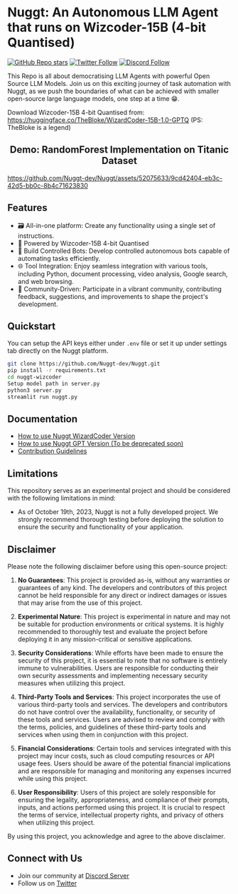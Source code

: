 # Nuggt: An Autonomous LLM Agent that runs on Wizcoder-15B (4-bit Quantised)
[![GitHub Repo stars](https://img.shields.io/github/stars/Nuggt-Dev/nuggt?style=social)](https://github.com/Nuggt-Dev/nuggt/)
[![Twitter Follow](https://img.shields.io/twitter/follow/OfficialNuggt?style=social)](https://twitter.com/OfficialNuggt)
[![Discord Follow](https://dcbadge.vercel.app/api/server/Wu4aFP7U4?style=flat)](https://discord.gg/Wu4aFP7U4)


This Repo is all about democratising LLM Agents with powerful Open Source LLM Models. Join us on this exciting journey of task automation with Nuggt, as we push the boundaries of what can be achieved with smaller open-source large language models, one step at a time 😁.

Download Wizcoder-15B 4-bit Quantised from: https://huggingface.co/TheBloke/WizardCoder-15B-1.0-GPTQ (PS: TheBloke is a legend)

<h2 align="center"> Demo: RandomForest Implementation on Titanic Dataset </h2>

https://github.com/Nuggt-dev/Nuggt/assets/52075633/9cd42404-eb3c-42d5-bb0c-8b4c71623830

## Features

- 🗃️ All-in-one platform: Create any functionality using a single set of instructions.
- 🧠 Powered by Wizcoder-15B 4-bit Quantised
- 🔗 Build Controlled Bots: Develop controlled autonomous bots capable of automating tasks efficiently.
- 🌐 Tool Integration: Enjoy seamless integration with various tools, including Python, document processing, video analysis, Google search, and web browsing.
- 🚀 Community-Driven: Participate in a vibrant community, contributing feedback, suggestions, and improvements to shape the project's development.


## Quickstart
You can setup the API keys either under `.env` file or set it up under settings tab directly on the Nuggt platform.

```bash
git clone https://github.com/Nuggt-dev/Nuggt.git
pip install -r requirements.txt
cd nuggt-wizcoder
Setup model path in server.py
python3 server.py
streamlit run nuggt.py
```

## Documentation
* [How to use Nuggt WizardCoder Version](nuggt-wizcoder/guide.md)
* [How to use Nuggt GPT Version (To be deprecated soon)](docs/documentation.md)
* [Contribution Guidelines](docs/contribution_guidelines.md)

## Limitations

This repository serves as an experimental project and should be considered with the following limitations in mind:

* As of October 19th, 2023, Nuggt is not a fully developed project. We strongly recommend thorough testing before deploying the solution to ensure the security and functionality of your application.


## Disclaimer

Please note the following disclaimer before using this open-source project:

1. **No Guarantees**: This project is provided as-is, without any warranties or guarantees of any kind. The developers and contributors of this project cannot be held responsible for any direct or indirect damages or issues that may arise from the use of this project.

2. **Experimental Nature**: This project is experimental in nature and may not be suitable for production environments or critical systems. It is highly recommended to thoroughly test and evaluate the project before deploying it in any mission-critical or sensitive applications.

3. **Security Considerations**: While efforts have been made to ensure the security of this project, it is essential to note that no software is entirely immune to vulnerabilities. Users are responsible for conducting their own security assessments and implementing necessary security measures when utilizing this project.

4. **Third-Party Tools and Services**: This project incorporates the use of various third-party tools and services. The developers and contributors do not have control over the availability, functionality, or security of these tools and services. Users are advised to review and comply with the terms, policies, and guidelines of these third-party tools and services when using them in conjunction with this project.

5. **Financial Considerations**: Certain tools and services integrated with this project may incur costs, such as cloud computing resources or API usage fees. Users should be aware of the potential financial implications and are responsible for managing and monitoring any expenses incurred while using this project.

6. **User Responsibility**: Users of this project are solely responsible for ensuring the legality, appropriateness, and compliance of their prompts, inputs, and actions performed using this project. It is crucial to respect the terms of service, intellectual property rights, and privacy of others when utilizing this project.

By using this project, you acknowledge and agree to the above disclaimer.

## Connect with Us

- Join our community at [Discord Server](https://discord.gg/Wu4aFP7U4)
- Follow us on [Twitter](https://twitter.com/OfficialNuggt)
